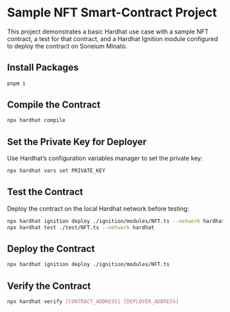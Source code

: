 # Sample NFT Smart-Contract Project

This project demonstrates a basic Hardhat use case with a sample NFT contract, a test for that contract, and a Hardhat Ignition module configured to deploy the contract on Soneium Minato.

## Install Packages

```bash
pnpm i
```

## Compile the Contract

```bash
npx hardhat compile
```

## Set the Private Key for Deployer
Use Hardhat’s configuration variables manager to set the private key:

```bash
npx hardhat vars set PRIVATE_KEY
```

## Test the Contract

Deploy the contract on the local Hardhat network before testing:

```bash
npx hardhat ignition deploy ./ignition/modules/NFT.ts --network hardhat
npx hardhat test ./test/NFT.ts --network hardhat
```

## Deploy the Contract

```bash
npx hardhat ignition deploy ./ignition/modules/NFT.ts
```

## Verify the Contract

```bash
npx hardhat verify [CONTRACT_ADDRESS] [DEPLOYER_ADDRESS]
```